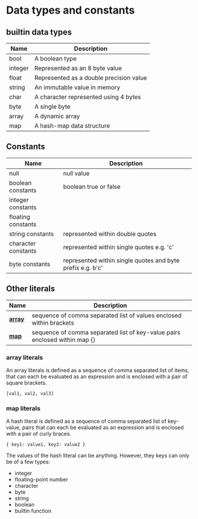 # Data types and constants

## builtin data types

| Name | Description |
|------|-------------|
| bool | A boolean type |
| integer | Represented as an 8 byte value |
| float | Represented as a double precision value |
| string | An immutable value in memory |
| char | A character represented using 4 bytes |
| byte | A single byte |
| array | A dynamic array |
| map | A hash-map data structure |

## Constants

| Name | Description |
|------|-------------|
| null | null value |
| boolean constants | boolean true or false |
| integer constants | |
| floating constants | |
| string constants | represented within double quotes |
| character constants | represented within single quotes e.g. 'c' |
| byte constants | represented within single quotes and byte prefix e.g. b'c' |


## Other literals

| Name | Description |
|------|-------------|
| [**array**](#array) | sequence of comma separated list of values enclosed within brackets |
| [**map**](#map) | sequence of comma separated list of key-value pairs enclosed within map {} |


### <a name="array"></a>array literals

An array literals is defined as a sequence of comma separated list of items,
that can each be evaluated as an expression and is enclosed with a pair
of square brackets.

```
[val1, val2, val3]
```


### <a name="map"></a>map literals

A hash literal is defined as a sequence of comma separated list of key-value,
pairs that can each be evaluated as an expression and is enclosed with a pair
of curly braces.

```
{ key1: value1, key2: value2 }
```

The values of the hash literal can be anything. However, they keys can only be
of a few types:

- integer
- floating-point number
- character
- byte
- string
- boolean
- builtin function





